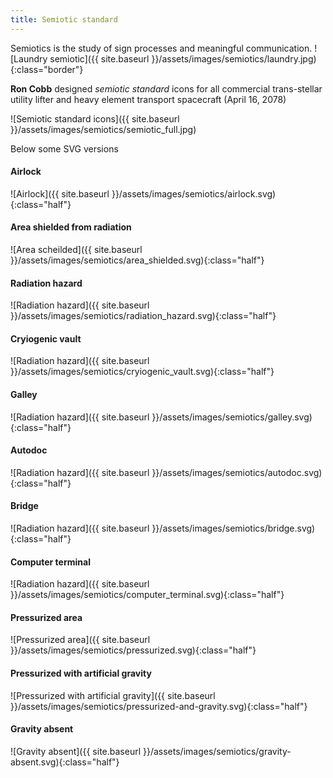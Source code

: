 ```yaml
---
title: Semiotic standard
---
```


Semiotics is the study of sign processes and meaningful communication.
![Laundry semiotic]({{ site.baseurl }}/assets/images/semiotics/laundry.jpg){:class="border"}

**Ron Cobb** designed *semiotic standard* icons for all commercial trans-stellar utility lifter and heavy element transport spacecraft (April 16, 2078)  

![Semiotic standard icons]({{ site.baseurl }}/assets/images/semiotics/semiotic_full.jpg)

Below some SVG versions

#### Airlock

![Airlock]({{ site.baseurl }}/assets/images/semiotics/airlock.svg){:class="half"}

#### Area shielded from radiation

![Area scheilded]({{ site.baseurl }}/assets/images/semiotics/area_shielded.svg){:class="half"}

#### Radiation hazard

![Radiation hazard]({{ site.baseurl }}/assets/images/semiotics/radiation_hazard.svg){:class="half"}

#### Cryiogenic vault

![Radiation hazard]({{ site.baseurl }}/assets/images/semiotics/cryiogenic_vault.svg){:class="half"}

#### Galley

![Radiation hazard]({{ site.baseurl }}/assets/images/semiotics/galley.svg){:class="half"}

#### Autodoc

![Radiation hazard]({{ site.baseurl }}/assets/images/semiotics/autodoc.svg){:class="half"}

#### Bridge

![Radiation hazard]({{ site.baseurl }}/assets/images/semiotics/bridge.svg){:class="half"}

#### Computer terminal

![Radiation hazard]({{ site.baseurl }}/assets/images/semiotics/computer_terminal.svg){:class="half"}

#### Pressurized area

![Pressurized area]({{ site.baseurl }}/assets/images/semiotics/pressurized.svg){:class="half"}

#### Pressurized with artificial gravity

![Pressurized with artificial gravity]({{ site.baseurl }}/assets/images/semiotics/pressurized-and-gravity.svg){:class="half"}

#### Gravity absent

![Gravity absent]({{ site.baseurl }}/assets/images/semiotics/gravity-absent.svg){:class="half"}
